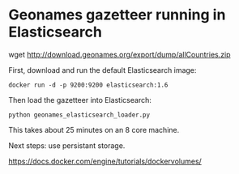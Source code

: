 Geonames gazetteer running in Elasticsearch
=======

wget http://download.geonames.org/export/dump/allCountries.zip

First, download and run the default Elasticsearch image:

```
docker run -d -p 9200:9200 elasticsearch:1.6 
```

Then load the gazetteer into Elasticsearch:

```
python geonames_elasticsearch_loader.py 
```

This takes about 25 minutes on an 8 core machine.

Next steps: use persistant storage.

https://docs.docker.com/engine/tutorials/dockervolumes/
